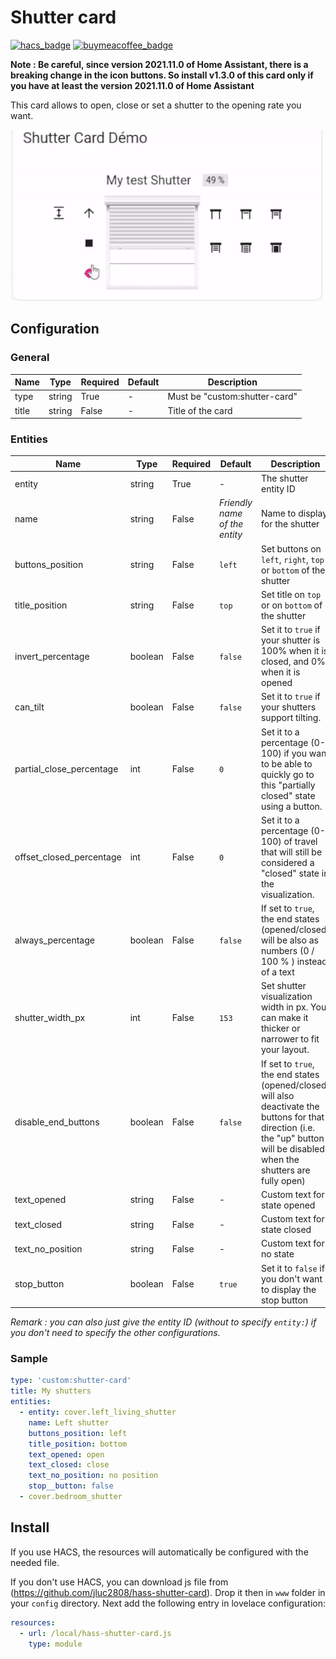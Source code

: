 # Shutter card

[![hacs_badge](https://img.shields.io/badge/HACS-Default-orange.svg?style=for-the-badge)](https://github.com/custom-components/hacs)
[![buymeacoffee_badge](https://img.shields.io/badge/Donate-Buymeacoffee-orange?style=for-the-badge)](https://www.buymeacoffee.com/Deejayfool)

**Note : Be careful, since version 2021.11.0 of Home Assistant, there is a breaking change in the icon buttons. So install v1.3.0 of this card only if you have at least the version 2021.11.0 of Home Assistant**

This card allows to open, close or set a shutter to the opening rate you want.

![Shutter card](https://raw.githubusercontent.com/Deejayfool/hass-shutter-card/master/images/shutter-card.gif)

## Configuration

### General

| Name | Type | Required | Default | Description
| ---- | ---- | -------- | ------- | -----------
| type | string | True | - | Must be "custom:shutter-card"
| title | string | False | - | Title of the card


### Entities

| Name | Type | Required | Default | Description
| ---- | ---- | -------- | ------- | -----------
| entity | string | True | - | The shutter entity ID
| name | string | False | _Friendly name of the entity_ | Name to display for the shutter
| buttons_position | string | False | `left` | Set buttons on `left`, `right`, `top` or `bottom` of the shutter
| title_position | string | False | `top` | Set title on `top` or on `bottom` of the shutter
| invert_percentage | boolean | False | `false` | Set it to `true` if your shutter is 100% when it is closed, and 0% when it is opened
| can_tilt | boolean | False | `false` | Set it to `true` if your shutters support tilting.
| partial_close_percentage | int | False | `0` | Set it to a percentage (0-100) if you want to be able to quickly go to this "partially closed" state using a button.
| offset_closed_percentage | int | False | `0` | Set it to a percentage (0-100) of travel that will still be considered a "closed" state in the visualization.
| always_percentage | boolean | False | `false` | If set to `true`, the end states (opened/closed) will be also as numbers (0 / 100 % ) instead of a text
| shutter_width_px | int | False | `153` | Set shutter visualization width in px. You can make it thicker or narrower to fit your layout.
| disable_end_buttons | boolean | False | `false` | If set to `true`, the end states (opened/closed) will also deactivate the buttons for that direction (i.e. the "up" button will be disabled when the shutters are fully open)
| text_opened | string | False | - | Custom text for state opened
| text_closed | string | False | - | Custom text for state closed
| text_no_position | string | False | - | Custom text for no state
| stop_button | boolean | False | `true` | Set it to `false` if you don't want to display the stop button
_Remark : you can also just give the entity ID (without to specify `entity:`) if you don't need to specify the other configurations._

### Sample

```yaml
type: 'custom:shutter-card'
title: My shutters
entities:
  - entity: cover.left_living_shutter
    name: Left shutter
    buttons_position: left
    title_position: bottom
    text_opened: open
    text_closed: close
    text_no_position: no position 
	stop__button: false
  - cover.bedroom_shutter
```

## Install

If you use HACS, the resources will automatically be configured with the needed file.

If you don't use HACS, you can download js file from (https://github.com/jluc2808/hass-shutter-card). Drop it then in `www` folder in your `config` directory. Next add the following entry in lovelace configuration:

```yaml
resources:
  - url: /local/hass-shutter-card.js
    type: module
```
